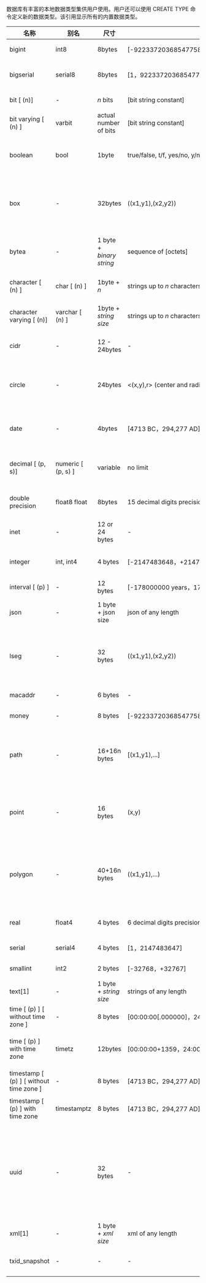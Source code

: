 数据库有丰富的本地数据类型集供用户使用。用户还可以使用 CREATE TYPE 命令定义新的数据类型。该引用显示所有的内置数据类型。

|          名称         | 别名          | 尺寸             | 范围                        |               描述                    |
| ------------------ | ------------- | ---------------- | ------------------------ | --------------------------------- |
|   bigint      | int8      | 8bytes      |[-9223372036854775808，9223372036854775807]       |  大范围整数      |
|    bigserial       | serial8       | 8bytes        | [1，9223372036854775807]                       |    大的自动增量整数    |
|     bit [ (n)]        |      -         | *n* bits         | [bit string constant]     |       固定长度位串         |
|  bit varying [ (n) ]       | varbit      | actual   number of bits    | [bit   string constant]      |    可变长度位串             |
|    boolean          | bool      | 1byte          | true/false,   t/f, yes/no, y/n, 1/0              |    逻辑布尔（true / false）|
|   box             |        -      | 32bytes         | ((x1,y1),(x2,y2))          |   平面中的矩形框，分配键列中不允许  |
|  bytea        |   -     | 1 byte + *binary string* | sequence   of [octets]    | 可变长度二进制字符串        |
|   character [ (n) ]    | char   [ (n) ]       | 1byte + *n*             | strings up to *n* characters in length         |  定长的空白填充    |
|   character  varying [ (n)]   | varchar   [ (n) ]    | 1byte + *string size*   | strings up to *n* characters in length   |   受限的可变长度        |
|    cidr   |       -     | 12 - 24bytes           |           -          |    IPv4 和 IPv6 网络     |
|   circle    |    -   | 24bytes       | <(x,y),r>   (center and radius)      |           平面的圆，不允许在分配键列中            |
| date   |     -      | 4bytes                  | [4713 BC，294,277 AD]         |                日历日期（年，月，日）                |
| decimal [ (p, s)]     | numeric   [ (p, s) ] | variable      | no   limit           |        用户指定的精度，精确                 |
| double   precision    | float8   float       | 8bytes      | 15   decimal digits precision        |     可变精度，不精确                   |
|  inet         |               -       | 12  or 24 bytes           |       -       | IPv4 或 IPv6 网络地址               |
|  integer    | int,   int4          | 4 bytes     | [-2147483648，+2147483647]      |    通常选择整数类型                   |
|  interval   [ (p) ]             |     -    | 12 bytes                 | [-178000000 years，178000000 years]     |      时间跨度             |
|   json    |        -    | 1 byte + json size       | json   of any length    |                  不受限制的可变长度     |
|  lseg     |       -               | 32 bytes                 | ((x1,y1),(x2,y2))                                |          平面中的线段，分配键列中不允许     |
|  macaddr    |      -   | 6 bytes                  |    -           |    MAC 地址                      |
|  money        |          -       | 8 bytes                  | [-92233720368547758.08，+92233720368547758.07] |      货币金额                       |
| path        |       -     | 16+16n  bytes             | [(x1,y1),...]     |       平面上的几何路径，分布关键列中不允许        |
|  point     |          -    | 16 bytes                 | (x,y)           |        平面上的几何点，分布关键列中不允许        |
| polygon    |            -          | 40+16n  bytes             | ((x1,y1),...)            |    在平面中封闭的几何路径，分配关键列中不允许     |
| real    | float4      | 4 bytes        | 6   decimal digits precision     |  可变精度，不准确                   |
|   serial      | serial4       | 4 bytes       | [1，2147483647]             |     自动增量整数                     |
| smallint     | int2     | 2 bytes     | [-32768，+32767]            |    小范围整数                      |
|   text[1]     | -       | 1 byte + *string size*   | strings   of any length      |          变量无限长                      |
|   time   [ (p) ] [ without time zone ]    |   -    | 8 bytes    | [00:00:00[.000000]，24:00:00[.000000]]          |   时间只有一天                     |
|       time   [ (p) ] with time zone       | timetz   | 12bytes    | [00:00:00+1359，24:00:00-1359]      |    时间只有一天，带时区                 |
| timestamp   [ (p) ] [ without time zone ] |     -  | 8 bytes    | [4713  BC，294,277 AD]        |       日期和时间                      |
|    timestamp   [ (p) ] with time zone     | timestamptz          | 8 bytes      | [4713  BC，294,277 AD]       |  日期和时间，带时区                  |
|   uuid        |    -   | 32 bytes     |        -            | 根据 RFC 4122，ISO / IEC 9834-8：2005的通用唯一标识符 |
|    xml[1]      |   -          | 1 byte + *xml size*      | xml   of any length       |     变量无限长                      |
|    txid_snapshot       |    -     |           -        |     -    |     用户级事务 ID 快照                   |



